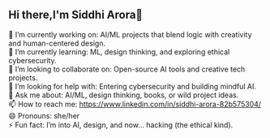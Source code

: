 ## Hi there,I'm Siddhi Arora👋
🔭 I’m currently working on: AI/ML projects that blend logic with creativity and human-centered design.  
🌱 I’m currently learning: ML, design thinking, and exploring ethical cybersecurity.  
👯 I’m looking to collaborate on: Open-source AI tools and creative tech projects.  
🤔 I’m looking for help with: Entering cybersecurity and building mindful AI.  
💬 Ask me about: AI/ML, design thinking, books, or wild project ideas.  
📫 How to reach me: https://www.linkedin.com/in/siddhi-arora-82b575304/            
😄 Pronouns: she/her  
⚡ Fun fact: I’m into AI, design, and now... hacking (the ethical kind).
